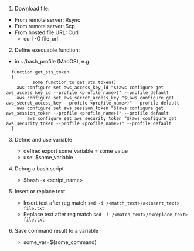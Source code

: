 1. Download file:
  * From remote server: Rsync
  * From remote server: Scp
  * From hosted file URL: Curl
    * curl -O file_url
 
2. Define execuable function:
  * in ~/bash_profile (MacOS), e.g. 
  ```
    function get_sts_token
    {
            some_function_to_get_sts_token()
  	  aws configure set aws_access_key_id "$(aws configure get aws_access_key_id --profile <profile_name>)" --profile default
  	  aws configure set aws_secret_access_key "$(aws configure get aws_secret_access_key --profile <profile_name>)" --profile default
  	  aws configure set aws_session_token "$(aws configure get aws_session_token --profile <profile_name>)" --profile default
    	  aws configure set aws_security_token "$(aws configure get aws_security_token --profile <profile_name>)" --profile default
    }
  ```
  
3. Define and use variable
   * define: export some_variable = some_value
   * use: $some_variable
  
4. Debug a bash script
   * $bash -x <script_name>

5. Insert or replace text
   * Insert text after reg match `sed -i /<match_text>/a<insert_text> file.txt`
   * Replace text after reg match `sed -i /<match_text>/c<replace_text> file.txt` 

6. Save command result to a variable
   * some_var=$(some_command)
